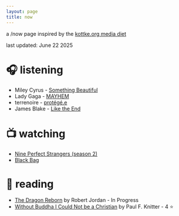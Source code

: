 ```yaml
---
layout: page
title: now
---
```

a /now page inspired by the [kottke.org media diet](https://kottke.org/tag/media%20diet)  

last updated: June 22 2025

# 🎧 listening
- Miley Cyrus - [Something Beautiful](https://music.apple.com/us/album/something-beautiful/1804974240)
- Lady Gaga - [MAYHEM](https://music.apple.com/us/album/mayhem/1792666546) 
- terrenoire - [protégé.e](https://music.apple.com/us/album/prot%C3%A9g%C3%A9-e/1778490801)
- James Blake - [Like the End](https://music.apple.com/us/album/like-the-end/1776812822?i=1776812830)

# 📺 watching 
- [Nine Perfect Strangers (season 2)](https://www.hulu.com/series/2be55e1a-4c31-4af6-aa25-e5c85528b73a)
- [Black Bag](https://letterboxd.com/film/black-bag-2025/) 


# 📕 reading 
- [The Dragon Reborn](https://app.thestorygraph.com/books/e3ab7b2c-f7e4-48a0-a6d2-049952082efb) by Robert Jordan - In Progress
- [Without Buddha I Could Not be a Christian](https://www.goodreads.com/book/show/6562843-without-buddha-i-could-not-be-a-christian) by Paul F. Knitter - 4 ⭐️